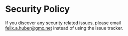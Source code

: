 # Security Policy

If you discover any security related issues, please email felix.a.huber@gmx.net instead of using the issue tracker.
